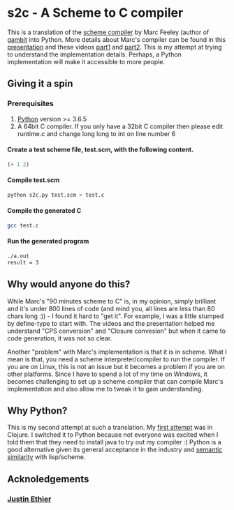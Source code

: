 # s2c - A Scheme to C compiler

This is a translation of the [scheme compiler](https://gist.github.com/nyuichi/1116686) by Marc Feeley (author of [gambit](http://gambitscheme.org/) into Python. More details about Marc's compiler can be found in this [presentation](http://churchturing.org/y/90-min-scc.pdf) and these videos [part1](https://www.youtube.com/watch?v=Bp89aBm9tGU) and [part2](https://www.youtube.com/watch?v=M4dwcdK5bxE). This is my attempt at trying to understand the implementation details. Perhaps, a Python implementation will make it accessible to more people.

## Giving it a spin

### Prerequisites
1. [Python](https://www.python.org) version >= 3.6.5
2. A 64bit C compiler. If you only have a 32bit C compiler then please edit runtime.c and change long long to int on line number 6 

#### Create a test scheme file, test.scm, with the following content.
```scheme
(+ 1 2)
```
#### Compile test.scm
```bash
python s2c.py test.scm > test.c
```
#### Compile the generated C
```bash
gcc test.c
```
#### Run the generated program
```bash
./a.out
result = 3
```

## Why would anyone do this?

While Marc's "90 minutes scheme to C" is, in my opinion, simply brilliant and it's under 800 lines of code (and mind you, all lines are less than 80 chars long :)) - I found it hard to "get it". For example, I was a little stumped by define-type to start with. The videos and the presentation helped me understand "CPS conversion" and "Closure convesion" but when it came to code generation, it was not so clear.

Another "problem" with Marc's implementation is that it is in scheme. What I mean is that, you need a scheme interpreter/compiler to run the compiler. If you are on Linux, this is not an issue but it becomes a problem if you are on other platforms. Since I have to spend a lot of my time on Windows, it becomes challenging to set up a scheme compiler that can compile Marc's implementation and also allow me to tweak it to gain understanding.

## Why Python?

This is my second attempt at such a translation. My [first attempt](https://github.com/ckkashyap/scheme-to-c-compiler) was in Clojure. I switched it to Python because not everyone was excited when I told them that they need to install java to try out my compiler :( Python is a good alternative given its general acceptance in the industry and [semantic similarity](http://www.paulgraham.com/lispfaq1.html) with lisp/scheme.

## Acknoledgements

### [Justin Ethier](https://github.com/justinethier/cyclone) 

